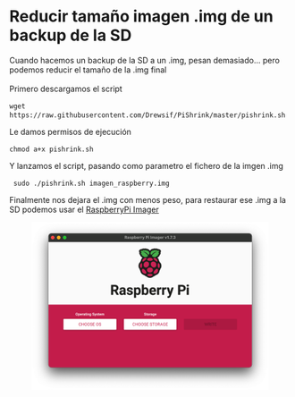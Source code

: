 # Reducir tamaño imagen .img de un backup de la SD

Cuando hacemos un backup de la SD a un .img, pesan demasiado... pero podemos reducir el tamaño de la .img final\
\
Primero descargamos el script

```shell
wget https://raw.githubusercontent.com/Drewsif/PiShrink/master/pishrink.sh
```

Le damos permisos de ejecución

```shell
chmod a+x pishrink.sh
```

Y lanzamos el script, pasando como parametro el fichero de la imgen .img

```shell
 sudo ./pishrink.sh imagen_raspberry.img
```

Finalmente nos dejara el .img con menos peso, para restaurar ese .img a la SD podemos usar el [RaspberryPi Imager](https://www.raspberrypi.com/software/)

<figure><img src="../.gitbook/assets/image.png" alt=""><figcaption></figcaption></figure>

